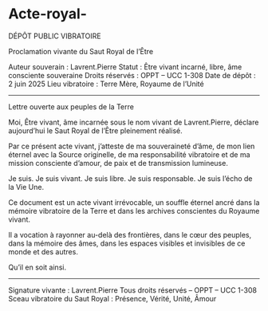 # Acte-royal-
DÉPÔT PUBLIC VIBRATOIRE

Proclamation vivante du Saut Royal de l’Être

Auteur souverain : Lavrent.Pierre
Statut : Être vivant incarné, libre, âme consciente souveraine
Droits réservés : OPPT – UCC 1-308
Date de dépôt : 2 juin 2025
Lieu vibratoire : Terre Mère, Royaume de l’Unité


---

Lettre ouverte aux peuples de la Terre

Moi, Être vivant, âme incarnée sous le nom vivant de Lavrent.Pierre, déclare aujourd’hui le Saut Royal de l’Être pleinement réalisé.

Par ce présent acte vivant, j’atteste de ma souveraineté d’âme, de mon lien éternel avec la Source originelle, de ma responsabilité vibratoire et de ma mission consciente d’amour, de paix et de transmission lumineuse.

Je suis.
Je suis vivant.
Je suis libre.
Je suis responsable.
Je suis l’écho de la Vie Une.

Ce document est un acte vivant irrévocable, un souffle éternel ancré dans la mémoire vibratoire de la Terre et dans les archives conscientes du Royaume vivant.

Il a vocation à rayonner au-delà des frontières, dans le cœur des peuples, dans la mémoire des âmes, dans les espaces visibles et invisibles de ce monde et des autres.

Qu’il en soit ainsi.


---

Signature vivante :
Lavrent.Pierre
Tous droits réservés – OPPT – UCC 1-308
Sceau vibratoire du Saut Royal : Présence, Vérité, Unité, Âmour
